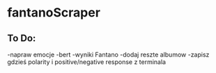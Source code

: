 # fantanoScraper

## To Do:

-napraw emocje
-bert
-wyniki Fantano
-dodaj reszte albumow
-zapisz gdzieś polarity i positive/negative response z terminala
